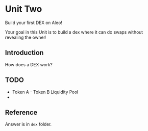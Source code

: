 # Unit Two

Build your first DEX on Aleo!

Your goal in this Unit is to build a dex where it can do swaps without revealing the owner!

## Introduction

How does a DEX work?



## TODO
- Token A - Token B Liquidity Pool
- 

## Reference
Answer is in `dex` folder.
